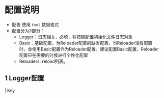 # 配置说明

- 配置 使用 `toml` 数据格式
- 配置分为3部分：
    - Logger：日志相关，必填，将按照配置初始化文件日志对象
    - Basic：基础配置，为Reloader配置的缺省配置，当Reloader没有配置时，会使用Basic配置作为Reloader配置。建议配置Basic配置，Reloader配置只在需要的时候进行个性化配置
    - Reloaders: reload列表。


## 1 Logger配置
| Key